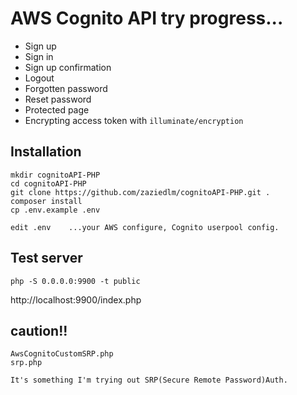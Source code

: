 # AWS Cognito API try progress...

- Sign up
- Sign in
- Sign up confirmation
- Logout
- Forgotten password
- Reset password
- Protected page
- Encrypting access token with `illuminate/encryption`

## Installation

    mkdir cognitoAPI-PHP
    cd cognitoAPI-PHP
    git clone https://github.com/zaziedlm/cognitoAPI-PHP.git .
    composer install
    cp .env.example .env
    
    edit .env    ...your AWS configure, Cognito userpool config.

## Test server
    
    php -S 0.0.0.0:9900 -t public

http://localhost:9900/index.php

## caution!!

    AwsCognitoCustomSRP.php
    srp.php

    It's something I'm trying out SRP(Secure Remote Password)Auth.
